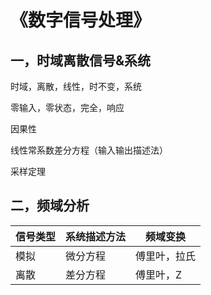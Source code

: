 # 《数字信号处理》

## 一，时域离散信号&系统

时域，离散，线性，时不变，系统

零输入，零状态，完全，响应

因果性

线性常系数差分方程（输入输出描述法）

采样定理

## 二，频域分析

| 信号类型 | 系统描述方法 | 频域变换     |
| -------- | ------------ | ------------ |
| 模拟     | 微分方程     | 傅里叶，拉氏 |
| 离散     | 差分方程     | 傅里叶，Z    |

